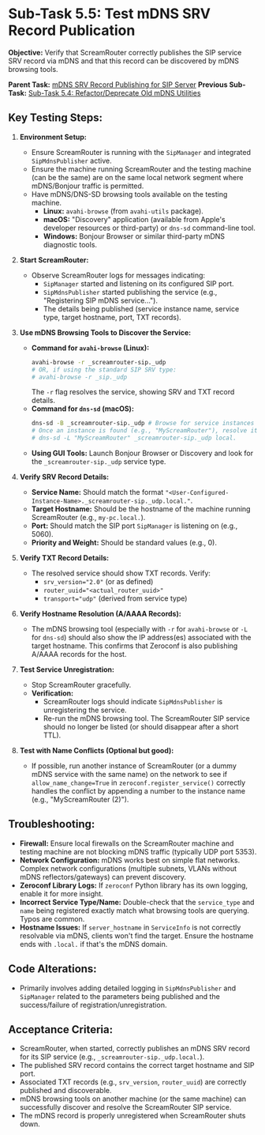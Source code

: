 # Sub-Task 5.5: Test mDNS SRV Record Publication

**Objective:** Verify that ScreamRouter correctly publishes the SIP service SRV record via mDNS and that this record can be discovered by mDNS browsing tools.

**Parent Task:** [mDNS SRV Record Publishing for SIP Server](../task_05_zeroconf_publishing.md)
**Previous Sub-Task:** [Sub-Task 5.4: Refactor/Deprecate Old mDNS Utilities](./subtask_5.4_refactor_deprecate_old_mdns.md)

## Key Testing Steps:

1.  **Environment Setup:**
    *   Ensure ScreamRouter is running with the `SipManager` and integrated `SipMdnsPublisher` active.
    *   Ensure the machine running ScreamRouter and the testing machine (can be the same) are on the same local network segment where mDNS/Bonjour traffic is permitted.
    *   Have mDNS/DNS-SD browsing tools available on the testing machine.
        *   **Linux:** `avahi-browse` (from `avahi-utils` package).
        *   **macOS:** "Discovery" application (available from Apple's developer resources or third-party) or `dns-sd` command-line tool.
        *   **Windows:** Bonjour Browser or similar third-party mDNS diagnostic tools.

2.  **Start ScreamRouter:**
    *   Observe ScreamRouter logs for messages indicating:
        *   `SipManager` started and listening on its configured SIP port.
        *   `SipMdnsPublisher` started publishing the service (e.g., "Registering SIP mDNS service...").
        *   The details being published (service instance name, service type, target hostname, port, TXT records).

3.  **Use mDNS Browsing Tools to Discover the Service:**
    *   **Command for `avahi-browse` (Linux):**
        ```bash
        avahi-browse -r _screamrouter-sip._udp
        # OR, if using the standard SIP SRV type:
        # avahi-browse -r _sip._udp 
        ```
        The `-r` flag resolves the service, showing SRV and TXT record details.
    *   **Command for `dns-sd` (macOS):**
        ```bash
        dns-sd -B _screamrouter-sip._udp # Browse for service instances
        # Once an instance is found (e.g., "MyScreamRouter"), resolve it:
        # dns-sd -L "MyScreamRouter" _screamrouter-sip._udp local.
        ```
    *   **Using GUI Tools:** Launch Bonjour Browser or Discovery and look for the `_screamrouter-sip._udp` service type.

4.  **Verify SRV Record Details:**
    *   **Service Name:** Should match the format `"<User-Configured-Instance-Name>._screamrouter-sip._udp.local."`.
    *   **Target Hostname:** Should be the hostname of the machine running ScreamRouter (e.g., `my-pc.local.`).
    *   **Port:** Should match the SIP port `SipManager` is listening on (e.g., 5060).
    *   **Priority and Weight:** Should be standard values (e.g., 0).

5.  **Verify TXT Record Details:**
    *   The resolved service should show TXT records. Verify:
        *   `srv_version="2.0"` (or as defined)
        *   `router_uuid="<actual_router_uuid>"`
        *   `transport="udp"` (derived from service type)

6.  **Verify Hostname Resolution (A/AAAA Records):**
    *   The mDNS browsing tool (especially with `-r` for `avahi-browse` or `-L` for `dns-sd`) should also show the IP address(es) associated with the target hostname. This confirms that Zeroconf is also publishing A/AAAA records for the host.

7.  **Test Service Unregistration:**
    *   Stop ScreamRouter gracefully.
    *   **Verification:**
        *   ScreamRouter logs should indicate `SipMdnsPublisher` is unregistering the service.
        *   Re-run the mDNS browsing tool. The ScreamRouter SIP service should no longer be listed (or should disappear after a short TTL).

8.  **Test with Name Conflicts (Optional but good):**
    *   If possible, run another instance of ScreamRouter (or a dummy mDNS service with the same name) on the network to see if `allow_name_change=True` in `zeroconf.register_service()` correctly handles the conflict by appending a number to the instance name (e.g., "MyScreamRouter (2)").

## Troubleshooting:

*   **Firewall:** Ensure local firewalls on the ScreamRouter machine and testing machine are not blocking mDNS traffic (typically UDP port 5353).
*   **Network Configuration:** mDNS works best on simple flat networks. Complex network configurations (multiple subnets, VLANs without mDNS reflectors/gateways) can prevent discovery.
*   **Zeroconf Library Logs:** If `zeroconf` Python library has its own logging, enable it for more insight.
*   **Incorrect Service Type/Name:** Double-check that the `service_type` and `name` being registered exactly match what browsing tools are querying. Typos are common.
*   **Hostname Issues:** If `server_hostname` in `ServiceInfo` is not correctly resolvable via mDNS, clients won't find the target. Ensure the hostname ends with `.local.` if that's the mDNS domain.

## Code Alterations:

*   Primarily involves adding detailed logging in `SipMdnsPublisher` and `SipManager` related to the parameters being published and the success/failure of registration/unregistration.

## Acceptance Criteria:

*   ScreamRouter, when started, correctly publishes an mDNS SRV record for its SIP service (e.g., `_screamrouter-sip._udp.local.`).
*   The published SRV record contains the correct target hostname and SIP port.
*   Associated TXT records (e.g., `srv_version`, `router_uuid`) are correctly published and discoverable.
*   mDNS browsing tools on another machine (or the same machine) can successfully discover and resolve the ScreamRouter SIP service.
*   The mDNS record is properly unregistered when ScreamRouter shuts down.

